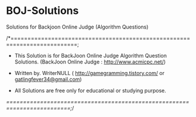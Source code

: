 # BOJ-Solutions
Solutions for Backjoon Online Judge (Algorithm Questions)

/*==========================================================================;
 
 *  This Solution is for BackJoon Online Judge Algorithm Question Solutions.
                          (BackJoon Online Judge : http://www.acmicpc.net/)
 
 *  Written by. WriterNULL
   	( http://gamegramming.tistory.com/ or gatlingfever34@gmail.com)
 
 *  All Solutions are free only for educational or studying purpose.
 
 *=========================================================================;*/
